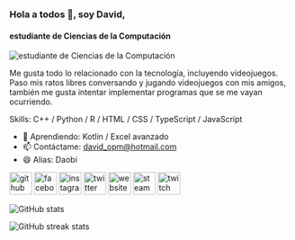 ### Hola a todos 👋, soy David,
#### estudiante de Ciencias de la Computación
![estudiante de Ciencias de la Computación](https://wallpapercave.com/wp/wp5805427.gif)

Me gusta todo lo relacionado con la tecnología, incluyendo videojuegos. Paso mis ratos libres conversando y jugando videojuegos con mis amigos, también me gusta intentar implementar programas que se me vayan ocurriendo. 

Skills: C++ / Python / R / HTML / CSS / TypeScript / JavaScript

- 🌱 Aprendiendo: Kotlin / Excel avanzado 
- 📫 Contáctame: david_opm@hotmail.com 
- 😄 Alias: Daobi 


[<img src='https://cdn.jsdelivr.net/npm/simple-icons@3.0.1/icons/github.svg' alt='github' height='40'>](https://github.com/DPorta)  [<img src='https://cdn.jsdelivr.net/npm/simple-icons@3.0.1/icons/facebook.svg' alt='facebook' height='40'>](https://www.facebook.com/david.porta08)  [<img src='https://cdn.jsdelivr.net/npm/simple-icons@3.0.1/icons/instagram.svg' alt='instagram' height='40'>](https://www.instagram.com/dopm8/)  [<img src='https://cdn.jsdelivr.net/npm/simple-icons@3.0.1/icons/twitter.svg' alt='twitter' height='40'>](https://twitter.com/DaCvid8)  [<img src='https://cdn.jsdelivr.net/npm/simple-icons@3.0.1/icons/icloud.svg' alt='website' height='40'>](my-web-page.com)  [<img src='https://cdn.jsdelivr.net/npm/simple-icons@3.0.1/icons/steam.svg' alt='steam' height='40'>](https://steamcommunity.com/id/Daobi637/)  [<img src='https://cdn.jsdelivr.net/npm/simple-icons@3.0.1/icons/twitch.svg' alt='twitch' height='40'>](https://www.twitch.tv/daobi637/about)  

![GitHub stats](https://github-readme-stats.vercel.app/api?username=DPorta&show_icons=true)  

![GitHub streak stats](https://github-readme-streak-stats.herokuapp.com/?user=DPorta)  

